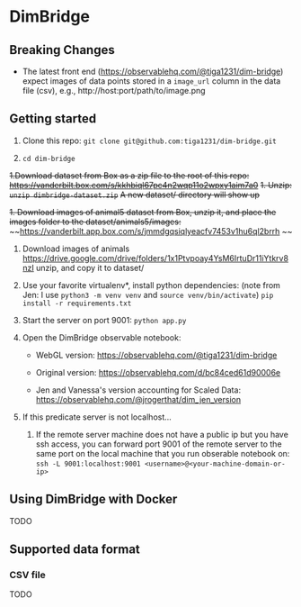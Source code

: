 # DimBridge


## Breaking Changes

- The latest front end (https://observablehq.com/@tiga1231/dim-bridge) expect images of data points stored in a `image_url` column in the data file (csv), e.g., http://host:port/path/to/image.png

## Getting started

1. Clone this repo:
```git clone git@github.com:tiga1231/dim-bridge.git```

1. ```cd dim-bridge```

~~1.Download dataset from Box as a zip file to the root of this repo:~~
~~https://vanderbilt.box.com/s/kkhbiql67pc4n2wqp11o2wpxy1aim7a0~~
~~1. Unzip:~~
~~```unzip dimbridge-dataset.zip```~~
~~A new dataset/ directory will show up~~

~~1. Download images of animal5 dataset from Box, unzip it, and place the images folder to the dataset/animals5/images:~~
~~https://vanderbilt.app.box.com/s/jmmdgqsiqlyeacfv7453v1hu6ql2brrh ~~
1. Download images of animals https://drive.google.com/drive/folders/1x1Ptvpoay4YsM6IrtuDr11iYtkrv8nzI
unzip, and copy it to dataset/


1. Use your favorite virtualenv*, install python dependencies:
    (note from Jen: I use `python3 -m venv venv` and `source venv/bin/activate`)
```pip install -r requirements.txt```

1. Start the server on port 9001: 
```python app.py```

1. Open the DimBridge observable notebook:

    - WebGL version:
    https://observablehq.com/@tiga1231/dim-bridge

    - Original version:
    https://observablehq.com/d/bc84ced61d90006e

    - Jen and Vanessa's version accounting for Scaled Data:
    https://observablehq.com/@jrogerthat/dim_jen_version

1. If this predicate server is not localhost...
    1. If the remote server machine does not have a public ip but you have ssh access, you can forward port 9001 of the remote server to the same port on the local machine that you run obserable notebook on:
```ssh -L 9001:localhost:9001 <username>@<your-machine-domain-or-ip>```


## Using DimBridge with Docker
TODO


## Supported data format
### CSV file
TODO

